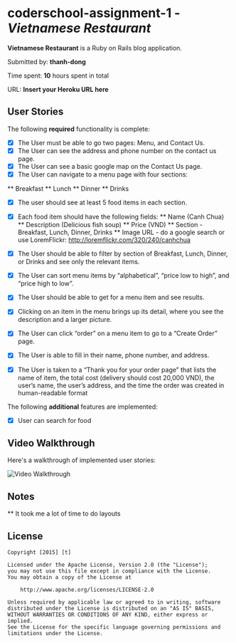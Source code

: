 # coderschool-assignment-1 - *Vietnamese Restaurant*

**Vietnamese Restaurant** is a Ruby on Rails blog application.

Submitted by: **thanh-dong**

Time spent: **10** hours spent in total

URL: **Insert your Heroku URL here**

## User Stories

The following **required** functionality is complete:

* [x] The User must be able to go two pages: Menu, and Contact Us.
* [x] The User can see the address and phone number on the contact us page.
* [x] The User can see a basic google map on the Contact Us page.
* [x] The User can navigate to a menu page with four sections:

** Breakfast
** Lunch
** Dinner
** Drinks
* [x] The user should see at least 5 food items in each section.
* [x] Each food item should have the following fields:
** Name (Canh Chua)
** Description (Delicious fish soup)
** Price (VND)
** Section - Breakfast, Lunch, Dinner, Drinks
** Image URL - do a google search or use LoremFlickr: http://loremflickr.com/320/240/canhchua

* [x] The User should be able to filter by section of Breakfast, Lunch, Dinner, or Drinks and see only the relevant items.
* [x] The User can sort menu items by “alphabetical”, “price low to high”, and “price high to low”.
* [x] The User should be able to get for a menu item and see results.

* [x] Clicking on an item in the menu brings up its detail, where you see the description and a larger picture.
* [x] The User can click “order” on a menu item to go to a “Create Order” page.
* [x] The User is able to fill in their name, phone number, and address.
* [x] The User is taken to a “Thank you for your order page” that lists the name of item, the total cost (delivery should cost 20,000 VND), the user’s name, the user’s address, and the time the order was created in human-readable format 

The following **additional** features are implemented:

- [x] User can search for food

## Video Walkthrough 

Here's a walkthrough of implemented user stories:

![Video Walkthrough](http://i.imgur.com/9Go1smf.gifv)


## Notes

** It took me a lot of time to do layouts

## License

    Copyright [2015] [t]

    Licensed under the Apache License, Version 2.0 (the "License");
    you may not use this file except in compliance with the License.
    You may obtain a copy of the License at

        http://www.apache.org/licenses/LICENSE-2.0

    Unless required by applicable law or agreed to in writing, software
    distributed under the License is distributed on an "AS IS" BASIS,
    WITHOUT WARRANTIES OR CONDITIONS OF ANY KIND, either express or implied.
    See the License for the specific language governing permissions and
    limitations under the License.
